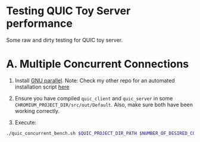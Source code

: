 # Testing QUIC Toy Server performance
Some raw and dirty testing for QUIC toy server.

# A. Multiple Concurrent Connections
1. Install [GNU parallel](https://www.gnu.org/software/parallel/). Note: Check my other repo for an automated installation script [here](https://github.com/sanadhis/kube-ubuntu-utils)

2. Ensure you have compiled `quic_client` and `quic_server` in some `CHROMIUM_PROJECT_DIR/src/out/Default`. Also, make sure both have been working correctly.

3. Execute:
```bash
./quic_concurrent_bench.sh $QUIC_PROJECT_DIR_PATH $NUMBER_OF_DESIRED_CONCURRENT_REQUESTS
```